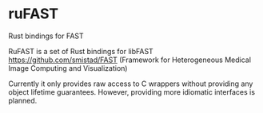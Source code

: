 # ruFAST
Rust bindings for FAST

RuFAST is a set of Rust bindings for libFAST https://github.com/smistad/FAST
 (Framework for Heterogeneous Medical Image Computing and Visualization)

Currently it only provides raw access to C wrappers without providing any
object lifetime guarantees. However, providing more idiomatic interfaces is planned.

